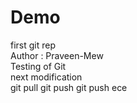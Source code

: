 # Demo
first git rep
<br>
Author : Praveen-Mew
<br>
Testing of Git
<br>
next modification
<br>
git pull
git push
git push
ece